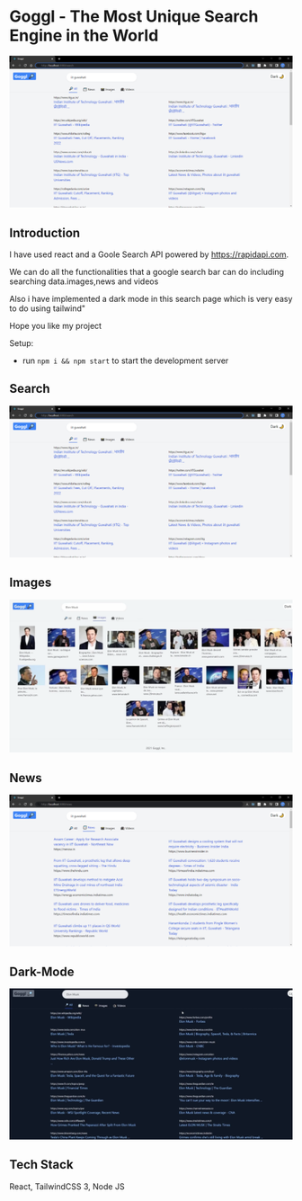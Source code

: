 # Goggl - The Most Unique Search Engine in the World

![Goggl](/screenshots/search.png)

## Introduction

I have used react and a Goole Search API powered by https://rapidapi.com.

We can do all the functionalities that a google search bar can do including searching data.images,news and videos

Also i have implemented a dark mode in this search page which is very easy to do using tailwind"

Hope you like my project

Setup:
- run ```npm i && npm start``` to start the development server

## Search
![Goggl](/screenshots/search.png)

## Images
![Goggl](/screenshots/images.png)

## News
![Goggl](/screenshots/news.png)

## Dark-Mode
![Goggl](/screenshots/dark-mode.png)
## Tech Stack

React, TailwindCSS 3, Node JS
